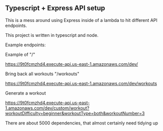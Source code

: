## Typescript + Express API setup

This is a mess around using Express inside of a lambda to hit different API endpoints. 

This project is written in typescript and node.

Example endpoints:

Example of "/"

https://9t0fcmzhd4.execute-api.us-east-1.amazonaws.com/dev/

Bring back all workouts "/workouts"

https://9t0fcmzhd4.execute-api.us-east-1.amazonaws.com/dev/workouts

Generate a workout 

https://9t0fcmzhd4.execute-api.us-east-1.amazonaws.com/dev/custom/workout?workoutDifficulty=beginner&workoutType=both&workoutNumber=3


There are about 5000 dependencies, that almost certainly need tidying up